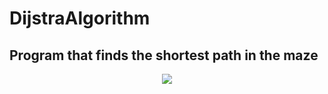 # DijstraAlgorithm
 ## Program that finds the shortest path in the maze
<p align="center">
  <img src="[https://www.yazilimturkiye.com/wp-content/uploads/2021/06/yenilogo.jpg](https://devforum-uploads.s3.dualstack.us-east-2.amazonaws.com/uploads/original/4X/1/a/3/1a3854e5a26d84b6fd4e10a6c74d976867533ce3.png)">
</p>
